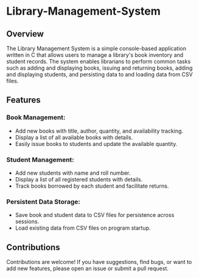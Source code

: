 # Library-Management-System
## Overview
The Library Management System is a simple console-based application written in C that allows users to manage a library's book inventory and student records. The system enables librarians to perform common tasks such as adding and displaying books, issuing and returning books, adding and displaying students, and persisting data to and loading data from CSV files.

## Features
### Book Management:

* Add new books with title, author, quantity, and availability tracking.
* Display a list of all available books with details.
* Easily issue books to students and update the available quantity.
### Student Management:

* Add new students with name and roll number.
* Display a list of all registered students with details.
* Track books borrowed by each student and facilitate returns.
### Persistent Data Storage:

* Save book and student data to CSV files for persistence across sessions.
* Load existing data from CSV files on program startup.

## Contributions
Contributions are welcome! If you have suggestions, find bugs, or want to add new features, please open an issue or submit a pull request.
